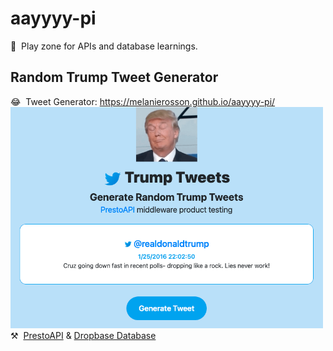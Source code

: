 # aayyyy-pi
👯 &nbsp;Play zone for APIs and database learnings.

## Random Trump Tweet Generator
😂  &nbsp;Tweet Generator: https://melanierosson.github.io/aayyyy-pi/
<img src="generator.png" width="500"/><br/>
⚒️ &nbsp;<a href="https://prestoapi.com/" target="_blank">PrestoAPI</a> & <a href="https://app.dropbase.io/" target="_blank">Dropbase Database</a>
